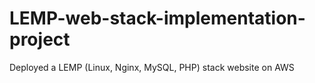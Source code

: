 # LEMP-web-stack-implementation-project
Deployed a LEMP (Linux, Nginx, MySQL, PHP) stack website on AWS
